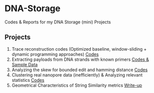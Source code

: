 # DNA-Storage

Codes & Reports for my DNA Storage (mini) Projects

## Projects
1. Trace reconstruction codes (Optimized baseline, window-sliding + dynamic programming approaches) [Codes](http://rachmaninoff2.d2.comp.nus.edu.sg/ytabatabaee/trace-reconstruction-experiments/-/tree/master/trace_reconstruction)
2. Extracting payloads from DNA strands with known primers  [Codes & Sample Data](http://rachmaninoff2.d2.comp.nus.edu.sg/ytabatabaee/trace-reconstruction-experiments/-/tree/master/reads)
3. Analyzing the skew for bounded edit and hamming distance [Codes](http://rachmaninoff2.d2.comp.nus.edu.sg/ytabatabaee/trace-reconstruction-experiments/-/tree/master/edit_distance)
4. Clustering real nanopore data (inefficiently) & Analyzing relevant statistics [Codes](http://rachmaninoff2.d2.comp.nus.edu.sg/ytabatabaee/trace-reconstruction-experiments/-/tree/master/real_data_processing) 
4. Geometrical Characteristics of String Similarity metrics [Write-up](http://rachmaninoff2.d2.comp.nus.edu.sg/ytabatabaee/trace-reconstruction-experiments/-/tree/master/edit_distance_geometry)
